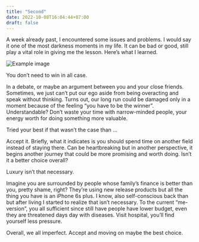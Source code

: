 ```yaml
---
title: "Second"
date: 2022-10-08T16:04:44+07:00
draft: false
---
```


A week already past, I encountered some issues and problems. I would say it one of the most darkness moments in my life. It can be bad or good, still play a vital role in giving me the lesson. Here’s what I learned.
<!--more-->

![Example image](/public/Untitled-1%403x.png)

You don’t need to win in all case.


In a debate, or maybe an argument between you and your close friends. Sometimes, we just can’t put our ego aside from being overacting and speak without thinking. Turns out, our long run could be damaged only in a moment because of the feeling “you have to be the winner”. Understandable? Don’t waste your time with narrow-minded people, your energy worth for doing something more valuable.

Tried your best if that wasn’t the case than …

Accept it. Briefly, what it indicates is you should spend time on another field instead of staying there. Can be heartbreaking but in another perspective, it begins another journey that could be more promising and worth doing. Isn’t it a better choice overall?

Luxury isn’t that necessary.

Imagine you are surrounded by people whose family’s finance is better than you, pretty shame, right? They’re using new release products but all the thing you have is an iPhone 6s plus. I know, also self-conscious back than but after living I started to realize that isn’t necessary. To the current “me-version”, you all sufficient since still have people have lower budget, even they are threatened days day with diseases. Visit hospital, you’ll find yourself less pressure. 

Overall, we all imperfect. Accept and moving on maybe the best choice. 
